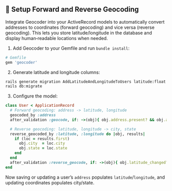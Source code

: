## 📍 Setup Forward and Reverse Geocoding

Integrate Geocoder into your ActiveRecord models to automatically convert addresses to coordinates (forward geocoding) and vice versa (reverse geocoding). This lets you store latitude/longitude in the database and display human‑readable locations when needed.

1. Add Geocoder to your Gemfile and run `bundle install`:

```ruby
# Gemfile
gem 'geocoder'
```

2. Generate latitude and longitude columns:

```bash
rails generate migration AddLatitudeAndLongitudeToUsers latitude:float longitude:float
rails db:migrate
```

3. Configure the model:

```ruby
class User < ApplicationRecord
  # Forward geocoding: address -> latitude, longitude
  geocoded_by :address
  after_validation :geocode, if: ->(obj){ obj.address.present? && obj.address_changed? }

  # Reverse geocoding: latitude, longitude -> city, state
  reverse_geocoded_by :latitude, :longitude do |obj, results|
    if (loc = results.first)
      obj.city  = loc.city
      obj.state = loc.state
    end
  end
  after_validation :reverse_geocode, if: ->(obj){ obj.latitude_changed? || obj.longitude_changed? }
end
```

Now saving or updating a user’s `address` populates `latitude`/`longitude`, and updating coordinates populates city/state.